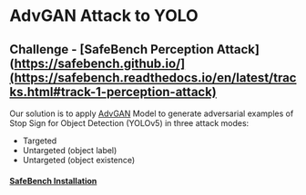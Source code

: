 # AdvGAN Attack to YOLO
## Challenge - [SafeBench Perception Attack](https://safebench.github.io/](https://safebench.readthedocs.io/en/latest/tracks.html#track-1-perception-attack)

Our solution is to apply [AdvGAN](https://arxiv.org/abs/1801.02610) Model to generate adversarial examples of Stop Sign for Object Detection (YOLOv5) in three attack modes: 
- Targeted
- Untargeted (object label)
- Untargeted (object existence)

#### [SafeBench Installation](https://safebench.readthedocs.io/en/latest/installation.html)
